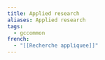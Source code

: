 ```yaml
---
title: Applied research
aliases: Applied research
tags:
  - gccommon
french:
  - "[[Recherche appliquee]]"
---
```

